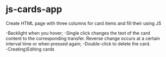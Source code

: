 # js-cards-app
Create HTML page with three columns for
card items and fill their using JS

-Backlight when you hover;
-Single click changes the text of the card content to the corresponding
  transfer. Reverse change occurs at a certain interval
  time or when pressed again;
-Double-click to delete the card.
-Сreating\Editing cards
